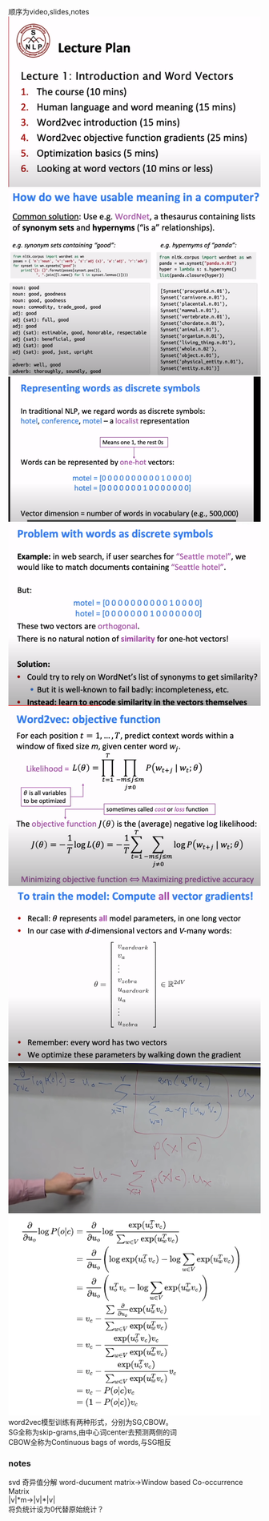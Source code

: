  顺序为video,slides,notes  
![1-1](https://github.com/syyyyyw/cs224N/blob/master/image/1-1.png)
![1-2](https://github.com/syyyyyw/cs224N/blob/master/image/1-2.png)
![1-3](https://github.com/syyyyyw/cs224N/blob/master/image/1-3.png)
![1-4](https://github.com/syyyyyw/cs224N/blob/master/image/1-4.png)
![1-5](https://github.com/syyyyyw/cs224N/blob/master/image/1-5.png)
![1-6](https://github.com/syyyyyw/cs224N/blob/master/image/1-6.png)
![1-7](https://github.com/syyyyyw/cs224N/blob/master/image/1-7.png)
![1-8](https://github.com/syyyyyw/cs224N/blob/master/image/1-8.png)  
word2vec模型训练有两种形式，分别为SG,CBOW。    
SG全称为skip-grams,由中心词center去预测两侧的词  
CBOW全称为Continuous bags of words,与SG相反  
### notes
svd 奇异值分解
word-ducument matrix->Window based Co-occurrence Matrix  
|v|\*m->|v|\*|v|  
将负统计设为0代替原始统计？
